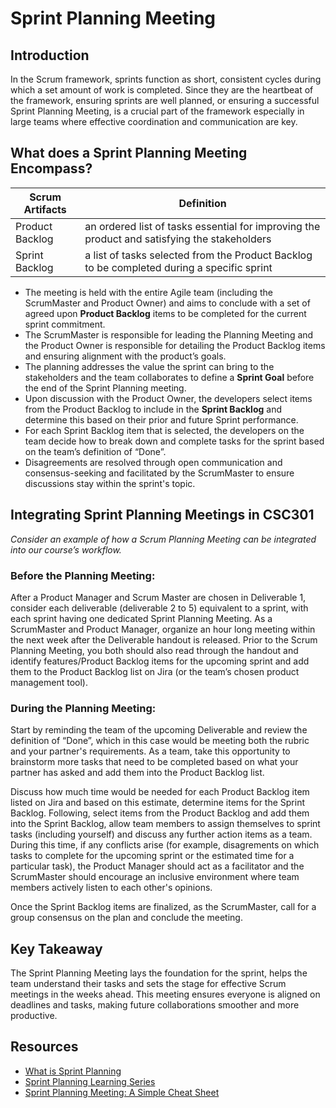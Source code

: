 # Sprint Planning Meeting

## Introduction
In the Scrum framework, sprints function as short, consistent cycles during which a set amount of work is completed. Since they are the heartbeat of the framework, ensuring sprints are well planned, or ensuring a successful Sprint Planning Meeting, is a crucial part of the framework especially in large teams where effective coordination and communication are key.


## What does a Sprint Planning Meeting Encompass? 

| Scrum Artifacts | Definition |
| -------- | ------- |
| Product Backlog  | an ordered list of tasks essential for improving the product and satisfying the stakeholders  |
| Sprint Backlog | a list of tasks selected from the Product Backlog to be completed during a specific sprint     |

* The meeting is held with the entire Agile team (including the ScrumMaster and Product Owner) and aims to conclude with a set of agreed upon **Product Backlog** items to be completed for the current sprint commitment. 
* The ScrumMaster is responsible for leading the Planning Meeting and the Product Owner is responsible for detailing the Product Backlog items and ensuring alignment with the product’s goals. 
* The planning addresses the value the sprint can bring to the stakeholders and the team collaborates to define a **Sprint Goal** before the end of the Sprint Planning meeting. 
* Upon discussion with the Product Owner, the developers select items from the Product Backlog to include in the **Sprint Backlog** and determine this based on their prior and future Sprint performance. 
* For each Sprint Backlog item that is selected, the developers on the team decide how to break down and complete tasks for the sprint based on the team’s definition of “Done”.
* Disagreements are resolved through open communication and consensus-seeking and facilitated by the ScrumMaster to ensure discussions stay within the sprint's topic.

## Integrating Sprint Planning Meetings in CSC301 
*Consider an example of how a Scrum Planning Meeting can be integrated into our course’s workflow.*

### Before the Planning Meeting:
After a Product Manager and Scrum Master are chosen in Deliverable 1, consider each deliverable (deliverable 2 to 5) equivalent to a sprint, with each sprint having one dedicated Sprint Planning Meeting. As a ScrumMaster and Product Manager, organize an hour long meeting within the next week after the Deliverable handout is released. Prior to the Scrum Planning Meeting, you both should also read through the handout and identify features/Product Backlog items for the upcoming sprint and add them to the Product Backlog list on Jira (or the team’s chosen product management tool).

### During the Planning Meeting: 
Start by reminding the team of the upcoming Deliverable and review the definition of “Done”, which in this case would be meeting both the rubric and your partner's requirements. As a team, take this opportunity to brainstorm more tasks that need to be completed based on what your partner has asked and add them into the Product Backlog list.

Discuss how much time would be needed for each Product Backlog item listed on Jira and based on this estimate, determine items for the Sprint Backlog. Following, select items from the Product Backlog and add them into the Sprint Backlog, allow team members to assign themselves to sprint tasks (including yourself) and discuss any further action items as a team. During this time, if any conflicts arise (for example, disagrements on which tasks to complete for the upcoming sprint or the estimated time for a particular task), the Product Manager should act as a facilitator and the ScrumMaster should encourage an inclusive environment where team members actively listen to each other's opinions.

Once the Sprint Backlog items are finalized, as the ScrumMaster, call for a group consensus on the plan and conclude the meeting.

## Key Takeaway
The Sprint Planning Meeting lays the foundation for the sprint, helps the team understand their tasks and sets the stage for effective Scrum meetings in the weeks ahead. This meeting ensures everyone is aligned on deadlines and tasks, making future collaborations smoother and more productive.

## Resources
- [What is Sprint Planning](https://www.scrum.org/resources/what-is-sprint-planning)
- [Sprint Planning Learning Series](https://www.scrum.org/learning-series/sprint-planning)
- [Sprint Planning Meeting: A Simple Cheat Sheet](https://www.leadingagile.com/2012/08/simple-cheat-sheet-to-sprint-planning-meeting/)